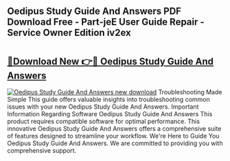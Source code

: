 ## Oedipus Study Guide And Answers PDF Download Free - Part-jeE User Guide Repair - Service Owner Edition iv2ex

# <h2><a href="http://bc67025.oget.top/?id=Oedipus+Study+Guide+And+Answers">🔗Download New 👉🔴 Oedipus Study Guide And Answers</a></h2>

[![Oedipus Study Guide And Answers new download](https://i.imgur.com/5g1atiW.png)](http://bc67025.oget.top/?id=Oedipus+Study+Guide+And+Answers)
Troubleshooting Made Simple This guide offers valuable insights into troubleshooting common issues with your new Oedipus Study Guide And Answers. Important Information Regarding Software Oedipus Study Guide And Answers This product requires compatible software for optimal performance. This innovative Oedipus Study Guide And Answers offers a comprehensive suite of features designed to streamline your workflow. We're Here to Guide You Oedipus Study Guide And Answers. We are committed to providing you with comprehensive support.
